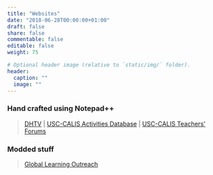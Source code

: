 ```yaml
---
title: "Websites"
date: "2018-06-28T00:00:00+01:00"
draft: false
share: false
commentable: false
editable: false
weight: 75

# Optional header image (relative to `static/img/` folder).
header:
  caption: ""
  image: ""
---
```


### Hand crafted using Notepad++
> [DHTV](http://dhtv.csudh.edu) | [USC-CALIS Activities Database](https://usc-calis.net/db) | [USC-CALIS Teachers' Forums](https://www.forums.usc-calis.net)
### Modded stuff
> [Global Learning Outreach](https://web.archive.org/web/20000301060753/http://www.glo.org)

<!--
Stuff I like
-->


